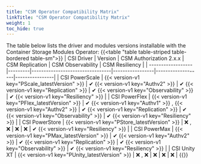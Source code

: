 ```yaml
---
title: "CSM Operator Compatibility Matrix"
linkTitle: "CSM Operator Compatibility Matrix"
weight: 1
toc_hide: true
---
```



The table below lists the driver and modules versions installable with the Container Storage Modules Operator:
{{<table "table table-striped table-bordered table-sm">}}
| CSI Driver         | Version | CSM Authorization 2.x.x | CSM Replication | CSM Observability | CSM Resiliency |
| ------------------ |---------|---------------------------------|-----------------|-------------------|----------------|
| CSI PowerScale     | {{< version-v1 key="PScale_latestVersion" >}}  | ✔ {{< version-v1 key="Authv2" >}}                | ✔ {{< version-v1 key="Replication" >}}       | ✔ {{< version-v1 key="Observability" >}}          | ✔ {{< version-v1 key="Resiliency" >}}      |
| CSI PowerFlex      | {{< version-v1 key="PFlex_latestVersion" >}}  | ✔ {{< version-v1 key="Authv1" >}} , {{< version-v1 key="Authv2" >}}                | ✔ {{< version-v1 key="Replication" >}}       | ✔ {{< version-v1 key="Observability" >}}          | ✔ {{< version-v1 key="Resiliency" >}}      |
| CSI PowerStore     | {{< version-v1 key="PStore_latestVersion" >}}  | ❌ , ❌                        | ❌             | ❌                | ✔ {{< version-v1 key="Resiliency" >}}      |
| CSI PowerMax       | {{< version-v1 key="PMax_latestVersion" >}}  | ✔ {{< version-v1 key="Authv2" >}}                | ✔ {{< version-v1 key="Replication" >}}       | ✔ {{< version-v1 key="Observability" >}}          | ✔ {{< version-v1 key="Resiliency" >}}      |
| CSI Unity XT       | {{< version-v1 key="PUnity_latestVersion" >}}  | ❌ , ❌                        | ❌             | ❌                | ❌            |
{{</table>}}
